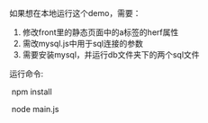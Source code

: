 如果想在本地运行这个demo，需要：

1. 修改front里的静态页面中的a标签的herf属性
2. 需改mysql.js中用于sql连接的参数
3. 需要安装mysql，并运行db文件夹下的两个sql文件

运行命令:

​	npm install

​	node main.js